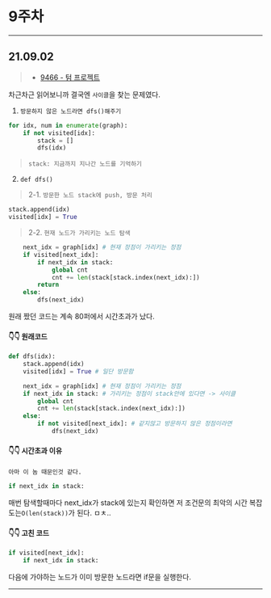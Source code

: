 # 9주차

---

## 21.09.02

> - [9466 - 텀 프로젝트](https://www.acmicpc.net/problem/9466)

차근차근 읽어보니까 결국엔 `사이클`을 찾는 문제였다.

1. `방문하지 않은 노드라면 dfs()해주기`

```python
for idx, num in enumerate(graph):
    if not visited[idx]:
        stack = []
        dfs(idx)
```

> `stack: 지금까지 지나간 노드를 기억하기`

2. `def dfs()`

> 2-1. `방문한 노드 stack에 push, 방문 처리`

```python
stack.append(idx)
visited[idx] = True
```

> 2-2. `현재 노드가 가리키는 노드 탐색`

```python
    next_idx = graph[idx] # 현재 정점이 가리키는 정점
    if visited[next_idx]:
        if next_idx in stack:
            global cnt
            cnt += len(stack[stack.index(next_idx):])
        return
    else:
        dfs(next_idx)
```

원래 짰던 코드는 계속 80퍼에서 시간초과가 났다.

#### 👇👇 원래코드

```python
def dfs(idx):
    stack.append(idx)
    visited[idx] = True # 일단 방문함

    next_idx = graph[idx] # 현재 정점이 가리키는 정점
    if next_idx in stack: # 가리키는 정점이 stack안에 있다면 -> 사이클
        global cnt
        cnt += len(stack[stack.index(next_idx):])
    else:
        if not visited[next_idx]: # 같지않고 방문하지 않은 정점이라면
            dfs(next_idx)
```

#### 👇👇 시간초과 이유

`아마 이 놈 때문인것 같다.`

```python
if next_idx in stack:
```

매번 탐색할때마다 next_idx가 stack에 있는지 확인하면 저 조건문의 최악의 시간 복잡도는`O(len(stack))`가 된다. ㅁㅊ..

#### 👇👇 고친 코드

```python
if visited[next_idx]:
    if next_idx in stack:
```

다음에 가야하는 노드가 이미 방문한 노드라면 if문을 실행한다.

---

